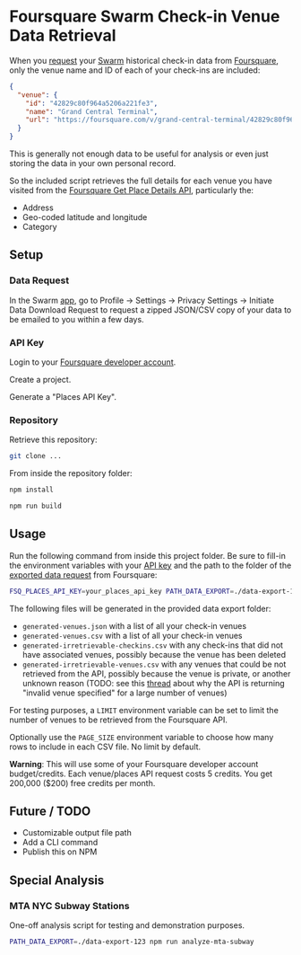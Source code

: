# Foursquare Swarm Check-in Venue Data Retrieval

When you [request](#data-request) your [Swarm](https://swarmapp.com/) historical check-in data from [Foursquare](https://foursquare.com/), only the venue name and ID of each of your check-ins are included:

```json
{
  "venue": {
    "id": "42829c80f964a5206a221fe3",
    "name": "Grand Central Terminal",
    "url": "https://foursquare.com/v/grand-central-terminal/42829c80f964a5206a221fe3"
  }
}
```

This is generally not enough data to be useful for analysis or even just storing the data in your own personal record.

So the included script retrieves the full details for each venue you have visited from the [Foursquare Get Place Details API](https://location.foursquare.com/developer/reference/place-details), particularly the:

* Address
* Geo-coded latitude and longitude
* Category

## Setup

### Data Request

In the Swarm [app](https://apps.apple.com/us/app/foursquare-swarm-check-in-app/id870161082), go to Profile -> Settings -> Privacy Settings -> Initiate Data Download Request to request a zipped JSON/CSV copy of your data to be emailed to you within a few days.

### API Key

Login to your [Foursquare developer account](https://foursquare.com/developers/home).

Create a project.

Generate a "Places API Key".

### Repository

Retrieve this repository:

```sh
git clone ...
```

From inside the repository folder:

```sh
npm install
```

```sh
npm run build
```

## Usage

Run the following command from inside this project folder. Be sure to fill-in the environment variables with your [API key](#api-key) and the path to the folder of the [exported data request](#data-request) from Foursquare:

```sh
FSQ_PLACES_API_KEY=your_places_api_key PATH_DATA_EXPORT=./data-export-123 npm run generate-venues
```

The following files will be generated in the provided data export folder:

* `generated-venues.json` with a list of all your check-in venues
* `generated-venues.csv` with a list of all your check-in venues
* `generated-irretrievable-checkins.csv` with any check-ins that did not have associated venues, possibly because the venue has been deleted
* `generated-irretrievable-venues.csv` with any venues that could be not retrieved from the API, possibly because the venue is private, or another unknown reason (TODO: see this [thread](https://discord.com/channels/1002230925935005747/1205607917513085039/1205607918976892948) about why the API is returning "invalid venue specified" for a large number of venues)

For testing purposes, a `LIMIT` environment variable can be set to limit the number of venues to be retrieved from the Foursquare API.

Optionally use the `PAGE_SIZE` environment variable to choose how many rows to include in each CSV file. No limit by default.

**Warning**: This will use some of your Foursquare developer account budget/credits. Each venue/places API request costs 5 credits. You get 200,000 ($200) free credits per month.

## Future / TODO

* Customizable output file path
* Add a CLI command
* Publish this on NPM

## Special Analysis

### MTA NYC Subway Stations

One-off analysis script for testing and demonstration purposes.

```sh
PATH_DATA_EXPORT=./data-export-123 npm run analyze-mta-subway
```
